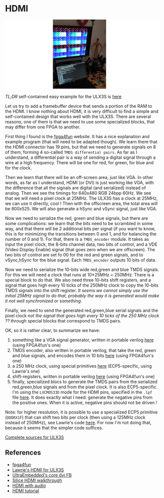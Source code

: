 HDMI
====

![](Images/HDMI.jpg)

_TL;DR_ self-contained easy example for the ULX3S is 
[here](https://github.com/BrunoLevy/learn-fpga/tree/master/Basic/ULX3S_hdmi)

Let us try to add a framebuffer device that sends a portion of the RAM
to the HDMI. I know nothing about HDMI, it is very difficult to find a
simple and self-contained design that works well with the ULX3S. There
are several reasons, one of them is that we need to use some specialized
blocks, that may differ from one FPGA to another. 

First thing I found is the [fpga4fun](https://www.fpga4fun.com/HDMI.html)
website. It has a nice explanation and example program (that will need
to be adapted though). We learn there that the HDMI connector has 19
pins, but that we need to generate signals on 8 of them, forming 4
so-called `TMDS differential pairs`. As far as I understand, a
differential pair is a way of sending a digital signal through a wire
at a high frequency. There will be one for red, for green, for blue and
for the clock. 

Then we learn that there will be an off-screen area, just like VGA. In
other words, as far as I understand, HDMI (or DVI) is just working like VGA, with
the difference that all the signals are digital (and serialized) instead
of analog. Then we see the timings for 640x480 RGB 24bpp 60Hz. We see
that we will need a pixel clock at 25MHz. The ULX3S has a clock at
25MHz, we can use it directly, cool ! Then with the offscreen area, the 
total area will be 800x525. We will also generate a hSync and vSync
signal, just like VGA.

Now we need to serialize the red, green and blue signals, but there are
some complications: we learn that the bits need to be scrambled in
some way, and that there will be 2 additional bits per signal
(if you want to know, this is for minimizing the transitions between
0 and 1, and for balancing the number of 0 and 1). For that,
there is a `TMDS_encoder` module. It takes as input the pixel clock,
the 8-bits channel data, two bits of control, and a VDE (Video Display
Enable) signal (that goes zero when we are offscreen). The two bits of
control are set fo 00 for the red and green signals, and to vSync,hSync
for the blue signal. Each `TMDS_encoder` outputs 10 bits of data.

Now we need to serialize the 10-bits wide red,green and blue TMDS
signals. For this we will need a clock that runs at 10*25MHz = 250MHz.
There is a special block to do that.
We also need three 10-bits shift registers, and a signal that goes high
every 10 ticks of the 250MHz clock to copy the 10-bits TMDS signals into
the shift register. _It seems we cannot simply use the initial 25MHz signal
to do that, probably the way it is generated would make it not well
synchronized or something_.

Finally, we need to send the generated red,green,blue serial signals and
the pixel clock _not the signal that goes high every 10 ticks of the
250 MHz clock ??_ through special blocks that correspond to TMDS pairs.

OK, so it is rather clear, to summarize we have:
 1) something like a VGA signal generator, written in portable verilog 
     [here](https://github.com/BrunoLevy/learn-fpga/blob/master/Basic/ULX3S_hdmi/HDMI_test.v)
     (using FPGA4fun's one)
 2) TMDS encoder, also written in portable verilog, that take the red, green and blue signals, and encodes them in 10 bits
     [here](https://github.com/BrunoLevy/learn-fpga/blob/master/Basic/ULX3S_hdmi/TMDS_encoder.v)
     (using FPGA4fun's one)
 3) a 250 MHz clock, using special primitives
     [here](https://github.com/BrunoLevy/learn-fpga/blob/master/Basic/ULX3S_hdmi/HDMI_clock.v)
     (ECP5-specific, using Lawrie's one)
 4) shift-registers, written in portable verilog
     [here](https://github.com/BrunoLevy/learn-fpga/blob/master/Basic/ULX3S_hdmi/HDMI_test.v)
     (using FPGA4fun's one)      
 5) finally, specialized blocs to generate the TMDS pairs from the
    serialized red,green,blue signals and from the pixel clock. It is
    also ECP5-specific. I'm using the `LVCMOS33D` mode for the HDMI
    pins, specified in the `.lpf` file
    [here](https://github.com/BrunoLevy/learn-fpga/blob/master/Basic/ULX3S_hdmi/ulx3s.lpf).
    It does exactly what I need:
    generate the negative pins from the positive ones. When it is
    active, negative pins should not be driven !
  
Note: for higher resolution, it is possible to use a specialized ECP5
primitive (`ODDRX1F`) that can shift two bits per clock (then using a
125MHz clock instead of 250MHz), see Lawrie's code
[here](https://github.com/lawrie/ulx3s_examples/blob/master/hdmi/fake_differential.v).
For now I'm not doing that, because it seems that the simpler code
suffices.

[Complete sources for ULX3S](https://github.com/BrunoLevy/learn-fpga/tree/master/Basic/ULX3S_hdmi)


References
----------
- [fpga4fun](https://www.fpga4fun.com/HDMI.html)
- [Lawrie's HDMI for ULX3S](https://github.com/lawrie/ulx3s_examples/blob/master/hdmi/)
- [UltraEmbedded's core dvi FB](https://github.com/ultraembedded/core_dvi_framebuffer/blob/master/src_v/dvi.v)
- [Silice HDMI walkthrough](https://github.com/sylefeb/Silice/tree/master/projects/hdmi_test)
- [HDMI with audio](https://github.com/hdl-util/hdmi/)
- [HDMI tutorial](https://purisa.me/blog/hdmi-on-fpga/)
